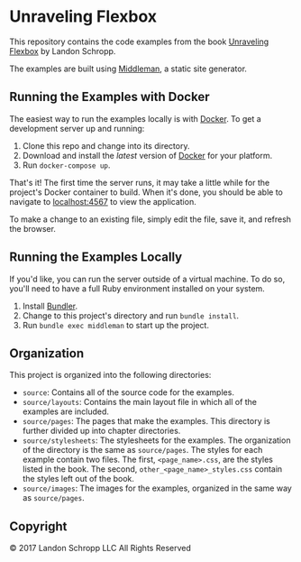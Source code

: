 # Unraveling Flexbox

This repository contains the code examples from the book
[Unraveling Flexbox](https://unravelingflexbox.com/) by Landon Schropp.

The examples are built using [Middleman](https://middlemanapp.com/), a static site generator.

## Running the Examples with Docker

The easiest way to run the examples locally is with [Docker](https://www.docker.com/). To get a
development server up and running:

1. Clone this repo and change into its directory.
2. Download and install the *latest* version of [Docker](https://www.docker.com/products/docker) for your platform.
3. Run `docker-compose up`.

That's it! The first time the server runs, it may take a little while for the project's Docker
container to build. When it's done, you should be able to navigate to
[localhost:4567](http://localhost:4567) to view the application.

To make a change to an existing file, simply edit the file, save it, and refresh the browser.

## Running the Examples Locally

If you'd like, you can run the server outside of a virtual machine. To do so, you'll need to have a
full Ruby environment installed on your system.

1. Install [Bundler](http://bundler.io/).
2. Change to this project's directory and run `bundle install`.
3. Run `bundle exec middleman` to start up the project.

## Organization

This project is organized into the following directories:

* `source`: Contains all of the source code for the examples.
* `source/layouts`: Contains the main layout file in which all of the examples are included.
* `source/pages`: The pages that make the examples. This directory is further divided up into
  chapter directories.
* `source/stylesheets`: The stylesheets for the examples. The organization of the directory is the
  same as `source/pages`. The styles for each example contain two files. The first,
  `<page_name>.css`, are the styles listed in the book. The second, `other_<page_name>_styles.css`
  contain the styles left out of the book.
* `source/images`: The images for the examples, organized in the same way as `source/pages`.

## Copyright

© 2017 Landon Schropp LLC All Rights Reserved
